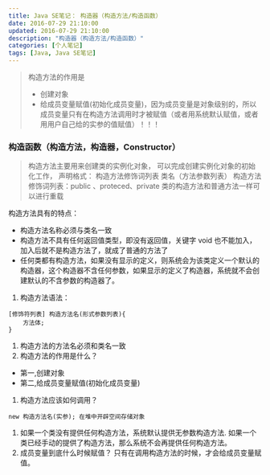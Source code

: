 ```yaml
---
title: Java SE笔记： 构造器（构造方法/构造函数）
date: 2016-07-29 21:10:00
updated: 2016-07-29 21:10:00
description: "构造器（构造方法/构造函数）"
categories: [个人笔记]
tags: [Java, Java SE笔记]
---
```


> 构造方法的作用是
> - 创建对象
> - 给成员变量赋值(初始化成员变量)，因为成员变量是对象级别的，所以成员变量只有在构造方法调用时才被赋值（或者用系统默认赋值，或者用用户自己给的实参的值赋值）！！！

### 构造函数（构造方法，构造器，Constructor）
> 构造方法主要用来创建类的实例化对象， 可以完成创建实例化对象的初始化工作， 声明格式：
> 构造方法修饰词列表 类名（方法参数列表）
> 构造方法修饰词列表：public 、proteced、private
> 类的构造方法和普通方法一样可以进行重载

构造方法具有的特点：
- 构造方法名称必须与类名一致
- 构造方法不具有任何返回值类型，即没有返回值，关键字 void 也不能加入，加入后就不是构造方法了，就成了普通的方法了
- 任何类都有构造方法，如果没有显示的定义，则系统会为该类定义一个默认的构造器，这个构造器不含任何参数，如果显示的定义了构造器，系统就不会创建默认的不含参数的构造器了。

1. 构造方法语法：
```
[修饰符列表] 构造方法名(形式参数列表){
    方法体;
}
```
1. 构造方法的方法名必须和类名一致
1. 构造方法的作用是什么？
  - 第一,创建对象
  - 第二,给成员变量赋值(初始化成员变量)
1. 构造方法应该如何调用？
```
new 构造方法名(实参); 在堆中开辟空间存储对象
```
1. 如果一个类没有提供任何构造方法，系统默认提供无参数构造方法.
如果一个类已经手动的提供了构造方法，那么系统不会再提供任何构造方法。
1. 成员变量到底什么时候赋值？
只有在调用构造方法的时候，才会给成员变量赋值。
